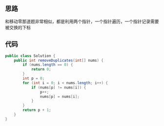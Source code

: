 
## 思路
和移动零那道题非常相似，都是利用两个指针，一个指针遍历，一个指针记录需要被交换的下标

## 代码
```java
public class Solution {
    public int removeDuplicates(int[] nums) {
        if (nums.length == 0) {
            return 0;
        }
        int p = 0;
        for (int i = 0; i < nums.length; i++) {
            if (nums[p] != nums[i]) {
                p++;
                nums[p] = nums[i];
            }
        }
        return p + 1;
    }
}
```